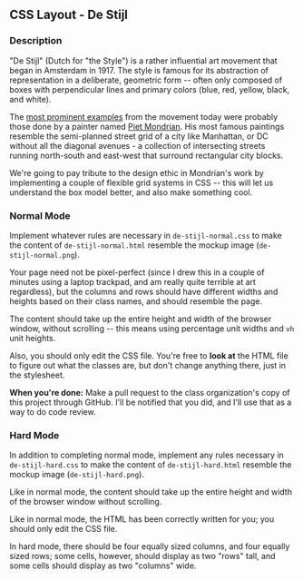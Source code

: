 ## CSS Layout - De Stijl

### Description

"De Stijl" (Dutch for "the Style") is a rather influential art movement that began in Amsterdam in 1917. The style is famous for its abstraction of representation in a deliberate, geometric form -- often only composed of boxes with perpendicular lines and primary colors (blue, red, yellow, black, and white).

The [most prominent examples](https://www.google.com/search?site=&tbm=isch&source=hp&biw=1164&bih=619&q=piet+mondrian+famous+paintings&oq=piet+mondrian+&gs_l=img.3.0.0l10.769.2256.0.4450.14.9.0.5.5.0.157.1049.3j6.9.0.msedr...0...1ac.1.64.img..0.14.1065.m1TqL7WbcWc) from the movement today were probably those done by a painter named [Piet Mondrian](http://en.wikipedia.org/wiki/Piet_Mondrian). His most famous paintings resemble the semi-planned street grid of a city like Manhattan, or DC without all the diagonal avenues - a collection of intersecting streets running north-south and east-west that surround rectangular city blocks.

We're going to pay tribute to the design ethic in Mondrian's work by implementing a couple of flexible grid systems in CSS -- this will let us understand the box model better, and also make something cool.

### Normal Mode

Implement whatever rules are necessary in `de-stijl-normal.css` to make the content of `de-stijl-normal.html` resemble the mockup image (`de-stijl-normal.png`). 

Your page need not be pixel-perfect (since I drew this in a couple of minutes using a laptop trackpad, and am really quite terrible at art regardless), but the columns and rows should have different widths and heights based on their class names, and should resemble the page.

The content should take up the entire height and width of the browser window, without scrolling -- this means using percentage unit widths and `vh` unit heights.

Also, you should only edit the CSS file. You're free to **look at** the HTML file to figure out what the classes are, but don't change anything there, just in the stylesheet.

**When you're done:** Make a pull request to the class organization's copy of this project through GitHub. I'll be notified that you did, and I'll use that as a way to do code review.

### Hard Mode

In addition to completing normal mode, implement any rules necessary in `de-stijl-hard.css` to make the content of `de-stijl-hard.html` resemble the mockup image (`de-stijl-hard.png`).

Like in normal mode, the content should take up the entire height and width of the browser window without scrolling.

Like in normal mode, the HTML has been correctly written for you; you should only edit the CSS file.

In hard mode, there should be four equally sized columns, and four equally sized rows; some cells, however, should display as two "rows" tall, and some cells should display as two "columns" wide.